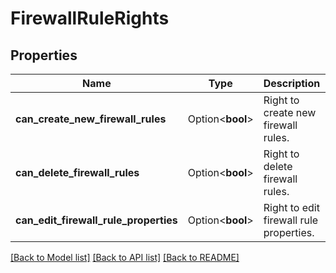 # FirewallRuleRights

## Properties

Name | Type | Description | Notes
------------ | ------------- | ------------- | -------------
**can_create_new_firewall_rules** | Option<**bool**> | Right to create new firewall rules. | [optional]
**can_delete_firewall_rules** | Option<**bool**> | Right to delete firewall rules. | [optional]
**can_edit_firewall_rule_properties** | Option<**bool**> | Right to edit firewall rule properties. | [optional]

[[Back to Model list]](../README.md#documentation-for-models) [[Back to API list]](../README.md#documentation-for-api-endpoints) [[Back to README]](../README.md)


